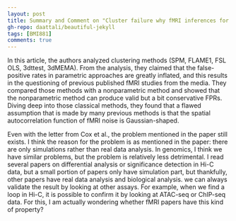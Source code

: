 ```yaml
---
layout: post
title: Summary and Comment on "Cluster failure why fMRI inferences for spatial extent have inflated false-positive rates"
gh-repo: daattali/beautiful-jekyll
tags: [BMI881]
comments: true
---
```


In this article, the authors analyzed clustering methods (SPM, FLAME1, FSL OLS, 3dttest, 3dMEMA). From the analysis, they claimed that the false-positive rates in parametric
approaches are greatly inflated, and this results in the questioning of previous published fMRI studies from the media. They compared those methods with a nonparametric method 
and showed that the nonparametric method can produce valid but a bit conservative FPRs. Diving deep into those classical methods, they found that a flawed assumption that is made by 
many previous methods is that the spatial autocorrelation function of fMRI noise is Gaussian-shaped.

Even with the letter from Cox et al., the problem mentioned in the paper still exists. I think the reason for the problem is as mentioned in the paper: there are only simulations
rather than real data analysis. In genomics, I think we have similar problems, but the problem is relatively less detrimental. I read several papers on differential analysis or 
significance detection in Hi-C data, but a small portion of papers only have simulation part, but thankfully, other papers have real data analysis and biological analysis. we can
always validate the result by looking at other assays. For example, when we find a loop in Hi-C, it is possible to confirm it by looking at ATAC-seq or ChIP-seq data. For this,
I am actually wondering whether fMRI papers have this kind of property?
